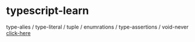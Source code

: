 # typescript-learn
type-alies / type-literal / tuple / enumrations / type-assertions / void-never [click-here](https://github.com/kareemtarekK/typescript-learn/blob/main/src/test.ts)
